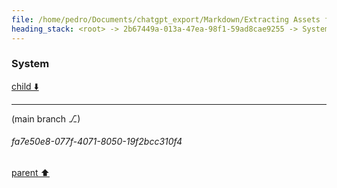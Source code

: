 ```yaml
---
file: /home/pedro/Documents/chatgpt_export/Markdown/Extracting Assets from N64 ROMs.md
heading_stack: <root> -> 2b67449a-013a-47ea-98f1-59ad8cae9255 -> System
---
```

### System

[child ⬇️](#fa7e50e8-077f-4071-8050-19f2bcc310f4)

---

(main branch ⎇)
###### fa7e50e8-077f-4071-8050-19f2bcc310f4
[parent ⬆️](#2b67449a-013a-47ea-98f1-59ad8cae9255)
